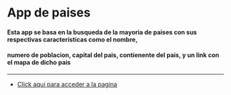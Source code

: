 # App de paises

#### Esta app se basa en la busqueda de la mayoria de paises con sus respectivas caracteristicas como el nombre,
#### numero de poblacion, capital del pais, contienente del pais, y un link con el mapa de dicho pais

---

- [Click aqui para acceder a la pagina]()
